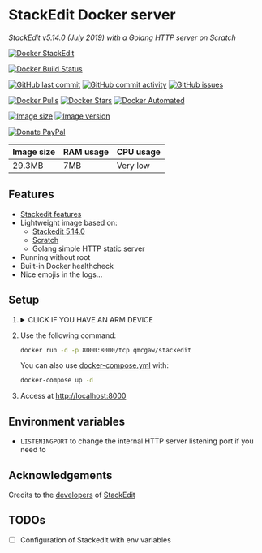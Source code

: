 # StackEdit Docker server

*StackEdit v5.14.0 (July 2019) with a Golang HTTP server on Scratch*

[![Docker StackEdit](https://github.com/qdm12/stackedit-docker/raw/master/readme/title.png)](https://hub.docker.com/r/qmcgaw/stackedit/)

[![Docker Build Status](https://img.shields.io/docker/build/qmcgaw/stackedit.svg)](https://hub.docker.com/r/qmcgaw/stackedit)

[![GitHub last commit](https://img.shields.io/github/last-commit/qdm12/stackedit-docker.svg)](https://github.com/qdm12/stackedit-docker/commits)
[![GitHub commit activity](https://img.shields.io/github/commit-activity/y/qdm12/stackedit-docker.svg)](https://github.com/qdm12/stackedit-docker/commits)
[![GitHub issues](https://img.shields.io/github/issues/qdm12/stackedit-docker.svg)](https://github.com/qdm12/stackedit-docker/issues)

[![Docker Pulls](https://img.shields.io/docker/pulls/qmcgaw/stackedit.svg)](https://hub.docker.com/r/qmcgaw/stackedit)
[![Docker Stars](https://img.shields.io/docker/stars/qmcgaw/stackedit.svg)](https://hub.docker.com/r/qmcgaw/stackedit)
[![Docker Automated](https://img.shields.io/docker/automated/qmcgaw/stackedit.svg)](https://hub.docker.com/r/qmcgaw/stackedit)

[![Image size](https://images.microbadger.com/badges/image/qmcgaw/stackedit.svg)](https://microbadger.com/images/qmcgaw/stackedit)
[![Image version](https://images.microbadger.com/badges/version/qmcgaw/stackedit.svg)](https://microbadger.com/images/qmcgaw/stackedit)

[![Donate PayPal](https://img.shields.io/badge/Donate-PayPal-green.svg)](https://paypal.me/qdm12)

| Image size | RAM usage | CPU usage |
| --- | --- | --- |
| 29.3MB | 7MB | Very low |

## Features

- [Stackedit features](https://github.com/benweet/stackedit/blob/master/README.md#stackedit-can)
- Lightweight image based on:
  - [Stackedit 5.14.0](https://github.com/benweet/stackedit)
  - [Scratch](https://hub.docker.com/_/scratch)
  - Golang simple HTTP static server
- Running without root
- Built-in Docker healthcheck
- Nice emojis in the logs...

## Setup

1. <details><summary>CLICK IF YOU HAVE AN ARM DEVICE</summary><p>

    - If you have a ARM 32 bit v6 architecture

        ```sh
        docker build -t qmcgaw/REPONAME_DOCKER \
        --build-arg BASE_IMAGE_BUILDER_GO=arm32v6/golang \
        --build-arg BASE_IMAGE_BUILDER_NODE=arm32v6/alpine \
        --build-arg GOARCH=arm \
        --build-arg GOARM=6 \
        https://github.com/qdm12/stackedit-docker.git
        ```

    - If you have a ARM 32 bit v7 architecture

        ```sh
        docker build -t qmcgaw/REPONAME_DOCKER \
        --build-arg BASE_IMAGE_BUILDER_GO=arm32v7/golang \
        --build-arg BASE_IMAGE_BUILDER_NODE=arm32v7/alpine \
        --build-arg GOARCH=arm \
        --build-arg GOARM=7 \
        https://github.com/qdm12/stackedit-docker.git
        ```

    - If you have a ARM 64 bit v8 architecture

        ```sh
        docker build -t qmcgaw/REPONAME_DOCKER \
        --build-arg BASE_IMAGE_BUILDER_GO=arm64v8/golang \
        --build-arg BASE_IMAGE_BUILDER_NODE=arm64v8/alpine \
        --build-arg GOARCH=arm64 \
        https://github.com/qdm12/stackedit-docker.git
        ```

    </p></details>

1. Use the following command:

    ```sh
    docker run -d -p 8000:8000/tcp qmcgaw/stackedit
    ```

    You can also use [docker-compose.yml](https://github.com/qdm12/stackedit-docker/blob/master/docker-compose.yml) with:

    ```sh
    docker-compose up -d
    ```

1. Access at [http://localhost:8000](http://localhost:8000)

## Environment variables

- `LISTENINGPORT` to change the internal HTTP server listening port if you need to

## Acknowledgements

Credits to the [developers](https://github.com/benweet/stackedit/graphs/contributors) 
of [StackEdit](https://stackedit.io/)

## TODOs

- [ ] Configuration of Stackedit with env variables
